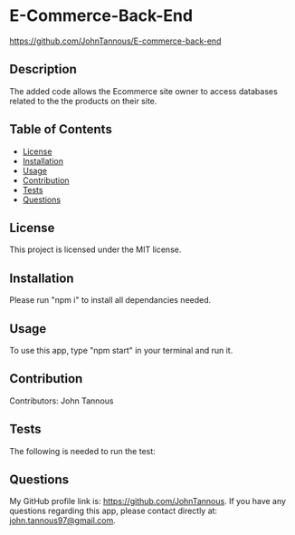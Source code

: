# E-Commerce-Back-End
https://github.com/JohnTannous/E-commerce-back-end
## Description
The added code allows the Ecommerce site owner to access databases related to the the products on their site.

## Table of Contents
  
* [License](#license)
* [Installation](#installation)
* [Usage](#usage)
* [Contribution](#contribution)
* [Tests](#tests)
* [Questions](#questions)
  
## License
This project is licensed under the MIT license. 
  
## Installation
Please run "npm i" to install all dependancies needed.

## Usage
To use this app, type "npm start" in your terminal and run it.
## Contribution
  ​Contributors: John Tannous
## Tests
  The following is needed to run the test: 
## Questions
  My GitHub profile link is: https://github.com/JohnTannous.
  If you have any questions regarding this app, please contact directly at: john.tannous97@gmail.com.
  